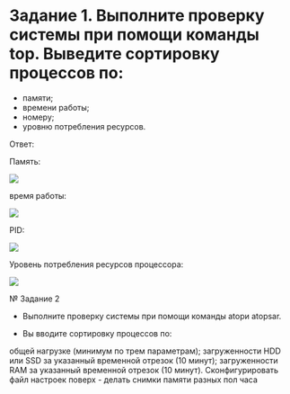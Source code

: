 # Задание 1. Выполните проверку системы при помощи команды top. Выведите сортировку процессов по:
* памяти;
* времени работы;
* номеру;
* уровню потребления ресурсов.

Ответ:

Память:

![](https://ltdfoto.ru/images/2023/04/01/1.1.memory.png)

время работы: 

![](https://ltdfoto.ru/images/2023/04/01/1.2.time.png)

PID: 

![](https://ltdfoto.ru/images/2023/04/01/1.3-pid.png)

Уровень потребления ресурсов процессора: 

![](https://ltdfoto.ru/images/2023/04/01/1.4-res.png) 

№ Задание 2
* Выполните проверку системы при помощи команды atopи atopsar.

* Вы вводите сортировку процессов по:

общей нагрузке (минимум по трем параметрам);
загруженности HDD или SSD за указанный временной отрезок (10 минут);
загруженности RAM за указанный временной отрезок (10 минут).
Сконфигурировать файл настроек поверх - делать снимки памяти разных пол часа
